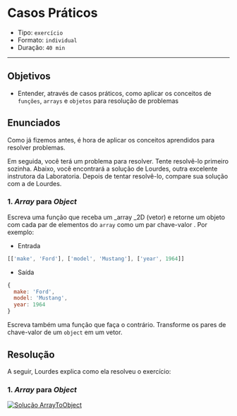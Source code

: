# Casos Práticos

* Tipo: `exercício`
* Formato: `individual`
* Duração: `40 min`

***

## Objetivos

* Entender, através de casos práticos, como aplicar os conceitos de `funções`,
  `arrays` e `objetos` para resolução de problemas

## Enunciados

Como já fizemos antes, é hora de aplicar os conceitos aprendidos para resolver
problemas.

Em seguida, você terá um problema para resolver. Tente resolvê-lo primeiro
sozinha. Abaixo, você encontrará a solução de Lourdes, outra excelente
instrutora da Laboratoria. Depois de tentar resolvê-lo, compare sua solução com
a de Lourdes.

### 1. _Array_ para _Object_

Escreva uma função que receba um _array _2D \(vetor\) e retorne um objeto com
cada par de elementos do `array` como um par chave-valor . Por exemplo:

* Entrada

```js
[['make', 'Ford'], ['model', 'Mustang'], ['year', 1964]]
```

* Saída

```js
{
  make: 'Ford',
  model: 'Mustang',
  year: 1964
}
```

Escreva também uma função que faça o contrário. Transforme os pares de
chave-valor de um `object` em um vetor.

## Resolução

A seguir, Lourdes explica como ela resolveu o exercício:

### 1. _Array_ para _Object_

[![Solu&#xE7;&#xE3;o ArrayToObject](https://img.youtube.com/vi/yQcNA41PMco/0.jpg)](https://www.youtube.com/watch?v=yQcNA41PMco)
